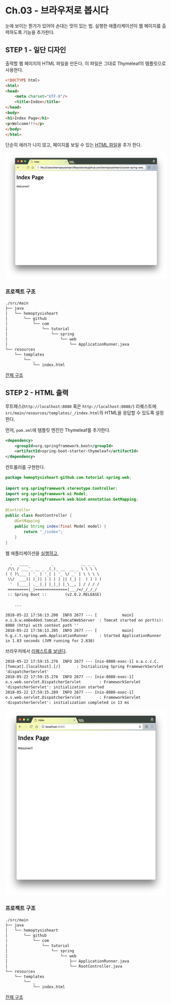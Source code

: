 # Ch.03 - 브라우저로 봅시다

눈에 보이는 뭔가가 있어야 손대는 맛이 있는 법.
실행한 애플리케이션이 웹 페이지를 출력하도록 기능을 추가한다.

## STEP 1 - 일단 디자인

출력할 웹 페이지의 HTML 파일을 만든다. 이 파일은 그대로 Thymeleaf의 템플릿으로 사용한다.

```html
<!DOCTYPE html>
<html>
<head>
    <meta charset="UTF-8"/>
    <title>Index</title>
</head>
<body>
<h1>Index Page</h1>
<p>Welcome!!!</p>
</body>
</html>
```

단순히 에러가 나지 않고, 페이지를 보일 수 있는 [HTML 파일](../../src/main/resources/templates/_/index.html)을 추가 한다.

![루트 페이지 HTML 파일 스크린샷](step_1_index_screenshot.png)

### 프로젝트 구조

```
./src/main
├── java
│   └── hemoptysisheart
│       └── github
│           └── com
│               └── tutorial
│                   └── spring
│                       └── web
│                           └── ApplicationRunner.java
└── resources
    └── templates
        └── _
            └── index.html
```

[전체 구조](step_1_tree.txt)

## STEP 2 - HTML 출력

루트패스(`http://localhost:8080` 혹은 `http://localhost:8080/`) 리퀘스트에 `src/main/resources/templates/_/index.html`의 HTML을 응답할 수 있도록 설정한다.

먼저, `pom.xml`에 템플릿 엔진인 Thymeleaf를 추가한다.

```xml
<dependency>
    <groupId>org.springframework.boot</groupId>
    <artifactId>spring-boot-starter-thymeleaf</artifactId>
</dependency>
```

컨트롤러를 구현한다.

```java
package hemoptysisheart.github.com.tutorial.spring.web;

import org.springframework.stereotype.Controller;
import org.springframework.ui.Model;
import org.springframework.web.bind.annotation.GetMapping;

@Controller
public class RootController {
    @GetMapping
    public String index(final Model model) {
        return "_/index";
    }
}
```

웹 애플리케이션을 [실행하고](step_2_bootup_web_application.log),

```
  .   ____          _            __ _ _
 /\\ / ___'_ __ _ _(_)_ __  __ _ \ \ \ \
( ( )\___ | '_ | '_| | '_ \/ _` | \ \ \ \
 \\/  ___)| |_)| | | | | || (_| |  ) ) ) )
  '  |____| .__|_| |_|_| |_\__, | / / / /
 =========|_|==============|___/=/_/_/_/
 :: Spring Boot ::        (v2.0.2.RELEASE)

    ...

2018-05-22 17:56:13.200  INFO 2677 --- [           main] o.s.b.w.embedded.tomcat.TomcatWebServer  : Tomcat started on port(s): 8080 (http) with context path ''
2018-05-22 17:56:13.205  INFO 2677 --- [           main] h.g.c.t.spring.web.ApplicationRunner     : Started ApplicationRunner in 1.83 seconds (JVM running for 2.838)
```

브라우저에서 [리퀘스트를 보낸다](step_2_request_root_path.log).

```
2018-05-22 17:59:15.276  INFO 2677 --- [nio-8080-exec-1] o.a.c.c.C.[Tomcat].[localhost].[/]       : Initializing Spring FrameworkServlet 'dispatcherServlet'
2018-05-22 17:59:15.276  INFO 2677 --- [nio-8080-exec-1] o.s.web.servlet.DispatcherServlet        : FrameworkServlet 'dispatcherServlet': initialization started
2018-05-22 17:59:15.289  INFO 2677 --- [nio-8080-exec-1] o.s.web.servlet.DispatcherServlet        : FrameworkServlet 'dispatcherServlet': initialization completed in 13 ms
```

![루트 페이지 스크린샷](step_2_request_root_path.png)

### 프로젝트 구조

```
./src/main
├── java
│   └── hemoptysisheart
│       └── github
│           └── com
│               └── tutorial
│                   └── spring
│                       └── web
│                           ├── ApplicationRunner.java
│                           └── RootController.java
└── resources
    └── templates
        └── _
            └── index.html
```

[전체 구조](step_2_tree.txt)